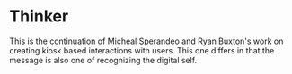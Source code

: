 # Thinker

This is the continuation of Micheal Sperandeo and Ryan Buxton's work on creating kiosk based interactions with users. This one differs in that the message is also one of recognizing the digital self.
